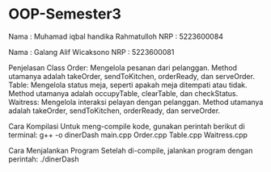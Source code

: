 # OOP-Semester3
Nama  : Muhamad iqbal handika Rahmatulloh
NRP   : 5223600084

Nama  : Galang Alif Wicaksono
NRP   : 5223600081

Penjelasan Class
Order: Mengelola pesanan dari pelanggan. Method utamanya adalah takeOrder, sendToKitchen, orderReady, dan serveOrder.
Table: Mengelola status meja, seperti apakah meja ditempati atau tidak. Method utamanya adalah occupyTable, clearTable, dan checkStatus.
Waitress: Mengelola interaksi pelayan dengan pelanggan. Method utamanya adalah takeOrder, sendToKitchen, orderReady, dan serveOrder.

Cara Kompilasi
Untuk meng-compile kode, gunakan perintah berikut di terminal:
g++ -o dinerDash main.cpp Order.cpp Table.cpp Waitress.cpp

Cara Menjalankan Program
Setelah di-compile, jalankan program dengan perintah:
./dinerDash

